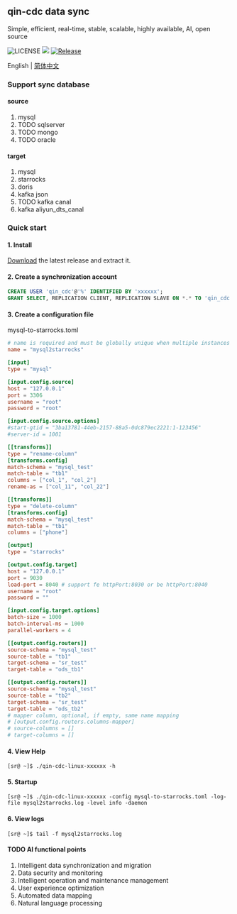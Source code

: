 ## qin-cdc data sync
Simple, efficient, real-time, stable, scalable, highly available, AI, open source

![LICENSE](https://img.shields.io/badge/license-AGPLv3%20-blue.svg)
![](https://img.shields.io/github/languages/top/sqlpub/qin-cdc)
[![Release](https://img.shields.io/github/release/sqlpub/qin-cdc.svg?style=flat-square)](https://github.com/sqlpub/qin-cdc/releases)

English | [简体中文](README.zh-CN.md)

### Support sync database
#### source
1. mysql
2. TODO sqlserver
3. TODO mongo
4. TODO oracle

#### target

1. mysql 
2. starrocks 
3. doris
4. kafka json
5. TODO kafka canal
6. kafka aliyun_dts_canal

### Quick start
#### 1. Install
[Download](https://github.com/sqlpub/qin-cdc/releases/latest) the latest release and extract it.

#### 2. Create a synchronization account
```sql
CREATE USER 'qin_cdc'@'%' IDENTIFIED BY 'xxxxxx';
GRANT SELECT, REPLICATION CLIENT, REPLICATION SLAVE ON *.* TO 'qin_cdc'@'%';
```
#### 3. Create a configuration file
mysql-to-starrocks.toml
```toml
# name is required and must be globally unique when multiple instances are running
name = "mysql2starrocks"

[input]
type = "mysql"

[input.config.source]
host = "127.0.0.1"
port = 3306
username = "root"
password = "root"

[input.config.source.options]
#start-gtid = "3ba13781-44eb-2157-88a5-0dc879ec2221:1-123456"
#server-id = 1001

[[transforms]]
type = "rename-column"
[transforms.config]
match-schema = "mysql_test"
match-table = "tb1"
columns = ["col_1", "col_2"]
rename-as = ["col_11", "col_22"]

[[transforms]]
type = "delete-column"
[transforms.config]
match-schema = "mysql_test"
match-table = "tb1"
columns = ["phone"]

[output]
type = "starrocks"

[output.config.target]
host = "127.0.0.1"
port = 9030
load-port = 8040 # support fe httpPort:8030 or be httpPort:8040
username = "root"
password = ""

[input.config.target.options]
batch-size = 1000
batch-interval-ms = 1000
parallel-workers = 4

[[output.config.routers]]
source-schema = "mysql_test"
source-table = "tb1"
target-schema = "sr_test"
target-table = "ods_tb1"

[[output.config.routers]]
source-schema = "mysql_test"
source-table = "tb2"
target-schema = "sr_test"
target-table = "ods_tb2"
# mapper column, optional, if empty, same name mapping
# [output.config.routers.columns-mapper]
# source-columns = []
# target-columns = []
```

#### 4. View Help
```shell
[sr@ ~]$ ./qin-cdc-linux-xxxxxx -h
```

#### 5. Startup
```shell
[sr@ ~]$ ./qin-cdc-linux-xxxxxx -config mysql-to-starrocks.toml -log-file mysql2starrocks.log -level info -daemon
```

#### 6. View logs
```shell
[sr@ ~]$ tail -f mysql2starrocks.log
```

#### TODO AI functional points
1. Intelligent data synchronization and migration
2. Data security and monitoring
3. Intelligent operation and maintenance management
4. User experience optimization
5. Automated data mapping
6. Natural language processing
